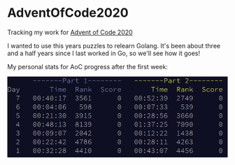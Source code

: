 # AdventOfCode2020
Tracking my work for [Advent of Code 2020](https://adventofcode.com/2020)

I wanted to use this years puzzles to relearn Golang. It's been about three and a half years since I last worked in Go, so we'll see how it goes!

My personal stats for AoC progress after the first week:

![Contribution guidelines for this project](./aoc_ranking.png)
